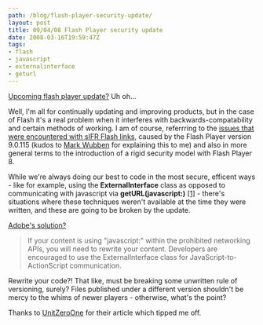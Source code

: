 ```yaml
---
path: /blog/flash-player-security-update/
layout: post
title: 09/04/08 Flash Player security update
date: 2008-03-16T19:59:47Z
tags:
- flash
- javascript
- externalinterface
- geturl
---
```


[Upcoming flash player update?](http://www.adobe.com/devnet/flashplayer/articles/flash_player9_security_update.html "Open link in a new window") Uh oh...

Well, I'm all for continually updating and improving products, but in the case of Flash it's a real problem when it interferes with backwards-compatability and certain methods of working. I am of course, referrring to the [issues that were encountered with sIFR Flash links](http://www.psyked.co.uk/adobe/flash/sifr-links-not-working.htm "Open link in a new window"), caused by the Flash Player version 9.0.115 (kudos to [Mark Wubben](http://novemberborn.net/) for explaining this to me) and also in more general terms to the introduction of a rigid security model with Flash Player 8.

While we're always doing our best to code in the most secure, efficent ways - like for example, using the **ExternalInterface** class as opposed to communicating with javascript via **getURL(javascript:)** [\[1\]](http://www.psyked.co.uk/actionscript/actionscript-geturl-vs-externalinterface-when-why.htm) \- there's situations where these techniques weren't available at the time they were written, and these are going to be broken by the update.

[Adobe's solution?](http://www.adobe.com/devnet/flashplayer/articles/flash_player9_security_update.html#javascript "Open link in a new window")

> If your content is using "javascript:" within the prohibited networking APIs, you will need to rewrite your content. Developers are encouraged to use the ExternalInterface class for JavaScript-to-ActionScript communication.

Rewrite your code?! That like, must be breaking some unwritten rule of versioning, surely? Files published under a different version shouldn't be mercy to the whims of newer players - otherwise, what's the point?

Thanks to [UnitZeroOne](http://www.unitzeroone.com/blog/2008/03/11/developers-beware-upcoming-flash-security-update-april-2008/ "Open link in a new window") for their article which tipped me off.
